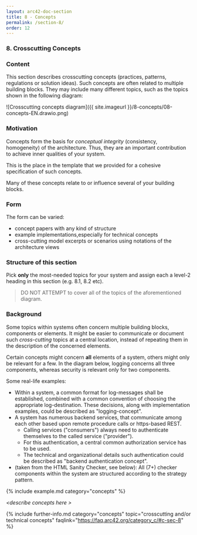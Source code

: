 ```yaml
---
layout: arc42-doc-section
title: 8 - Concepts
permalink: /section-8/
order: 12
---
```


### 8. Crosscutting Concepts


<div class="arc42-help" markdown="1">

### Content
This section describes crosscutting concepts (practices, patterns, regulations or solution ideas).
Such concepts are often related to multiple building blocks. 
They may include many different topics, such as the topics shown in the following diagram:

![Crosscutting concepts diagram]({{ site.imageurl }}/8-concepts/08-concepts-EN.drawio.png)

### Motivation
Concepts form the basis for _conceptual integrity_ (consistency, homogeneity) of the architecture. 
Thus, they are an important contribution to achieve inner qualities of your system.

This is the place in the template that we provided for a cohesive specification of such concepts.

Many of these concepts relate to or influence several of your building blocks. 

### Form
The form can be varied:

* concept papers with any kind of structure
* example implementations,especially for technical concepts
* cross-cutting model excerpts or scenarios using notations of the architecture views


### Structure of this section
Pick **only** the most-needed topics for your system and assign each a level-2 heading in this section (e.g. 8.1, 8.2 etc).

>DO NOT ATTEMPT to cover all of the topics of the aforementioned diagram.

### Background
Some topics within systems often concern multiple building blocks, components or elements.
It might be easier to communicate or document such _cross-cutting_ topics at a central location, instead of repeating them in the description of the concerned elements.

Certain concepts might concern **all** elements of a system, others might only be relevant for a few.
In the diagram below, logging concerns all three components, whereas security is relevant only for two components.


Some real-life examples:

* Within a system, a common format for log-messages shall be established, combined with a common convention of choosing the appropriate log-destination.
These decisions, along with implementation examples, could be described as "logging-concept".
* A system has numerous backend services, that communicate among each other based upon remote procedure calls or https-based REST.
   * Calling services ("consumers") always need to authenticate themselves to the called service ("provider").
   * For this authentication, a central common authorization service has to be used.
   * The technical and organizational details such authentication could be described as "backend authentication concept". 
* (taken from the HTML Sanity Checker, see below): 
All (7+) checker components within the system are structured according to the strategy pattern.



<!-- collect all examples that are related to this section of arc42 -->
<!-- ================================================================-->
{% include example.md category="concepts" %}

</div>

_&lt;describe concepts here >_


{% include further-info.md
   category="concepts"
   topic="crosscutting and/or technical concepts"
   faqlink="https://faq.arc42.org/category_c/#c-sec-8" %}
